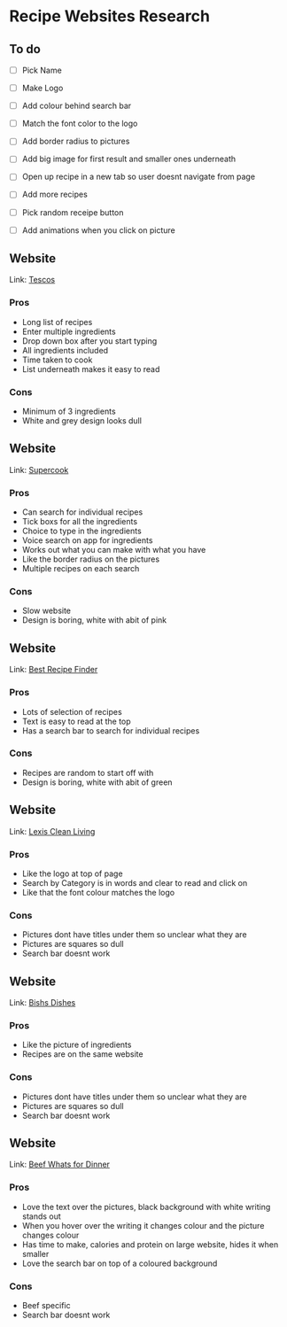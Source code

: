 # Recipe Websites Research 

## To do 
- [ ] Pick Name
- [ ] Make Logo
- [ ] Add colour behind search bar
- [ ] Match the font color to the logo 
- [ ] Add border radius to pictures
- [ ] Add big image for first result and smaller ones underneath 
- [ ] Open up recipe in a new tab so user doesnt navigate from page
- [ ] Add more recipes
- [ ] Pick random receipe button  
- [ ] Add animations when you click on picture


## Website
Link:     [Tescos](https://realfood.tesco.com/what-can-i-make-with.html)
 
### Pros
* Long list of recipes
* Enter multiple ingredients
* Drop down box after you start typing 
* All ingredients included
* Time taken to cook 
* List underneath makes it easy to read

### Cons
* Minimum of 3 ingredients
* White and grey design looks dull 

## Website
Link:     [Supercook](https://www.supercook.com/#/recipes)
 
### Pros
* Can search for individual recipes
* Tick boxs for all the ingredients 
* Choice to type in the ingredients
* Voice search on app for ingredients
* Works out what you can make with what you have
* Like the border radius on the pictures
* Multiple recipes on each search


### Cons
* Slow website
* Design is boring, white with abit of pink 


## Website
Link:     [Best Recipe Finder](https://bestrecipefinder.com/)
 
### Pros
* Lots of selection of recipes
* Text is easy to read at the top
* Has a search bar to search for individual recipes

### Cons
* Recipes are random to start off with 
* Design is boring, white with abit of green 

## Website
Link:     [Lexis Clean Living](https://lexiscleankitchen.com/recipe-finder/)
 
### Pros
* Like the logo at top of page
* Search by Category is in words and clear to read and click on 
* Like that the font colour matches the logo 

### Cons
* Pictures dont have titles under them so unclear what they are
* Pictures are squares so dull  
* Search bar doesnt work

## Website
Link:     [Bishs Dishes](https://bishsdishes.wordpress.com/recipe-finder/
)
 
### Pros
* Like the picture of ingredients
* Recipes are on the same website

### Cons
* Pictures dont have titles under them so unclear what they are
* Pictures are squares so dull  
* Search bar doesnt work

## Website
Link:     [Beef Whats for Dinner](
https://www.beefitswhatsfordinner.com/recipes
)
 
### Pros
* Love the text over the pictures, black background with white writing stands out
* When you hover over the writing it changes colour and the picture changes colour
* Has time to make, calories and protein on large website, hides it when smaller 
* Love the search bar on top of a coloured background

### Cons
* Beef specific 
* Search bar doesnt work 



